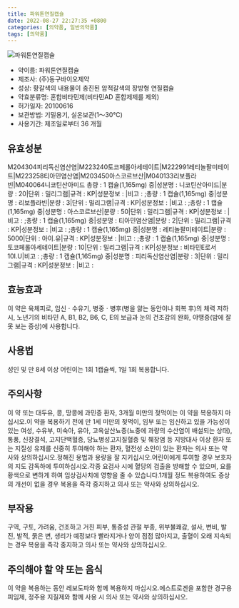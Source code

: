 ```yaml
---
title: 파워톤연질캡슐
date: 2022-08-27 22:27:35 +0800
categories: [의약품, 일반의약품]
tags: [의약품]
---
```

![파워톤연질캡슐](https://nedrug.mfds.go.kr/pbp/cmn/itemImageDownload/147426502377200063)

- 약이름: 파워톤연질캡슐
- 제조사: (주)동구바이오제약
- 성상: 황갈색의 내용물이 충진된 암적갈색의 장방형 연질캡슐
- 약효분류명: 혼합비타민제(비타민AD 혼합제제를 제외)
- 허가일자: 20100616
- 보관방법: 기밀용기, 실온보관(1～30℃)
- 사용기간: 제조일로부터 36 개월
## 유효성분
M204304피리독신염산염|M223240토코페롤아세테이트|M222991레티놀팔미테이트|M223258티아민염산염|M203450아스코르브산|M040133리보플라빈|M040064니코틴산아미드
총량 : 1 캡슐(1,165mg) 중|성분명 : 니코틴산아미드|분량 : 20|단위 : 밀리그램|규격 : KP|성분정보 : |비고 : ;총량 : 1 캡슐(1,165mg) 중|성분명 : 리보플라빈|분량 : 3|단위 : 밀리그램|규격 : KP|성분정보 : |비고 : ;총량 : 1 캡슐(1,165mg) 중|성분명 : 아스코르브산|분량 : 50|단위 : 밀리그램|규격 : KP|성분정보 : |비고 : ;총량 : 1 캡슐(1,165mg) 중|성분명 : 티아민염산염|분량 : 2|단위 : 밀리그램|규격 : KP|성분정보 : |비고 : ;총량 : 1 캡슐(1,165mg) 중|성분명 : 레티놀팔미테이트|분량 : 5000|단위 : 아이.유|규격 : KP|성분정보 : |비고 : ;총량 : 1 캡슐(1,165mg) 중|성분명 : 토코페롤아세테이트|분량 : 10|단위 : 밀리그램|규격 : KP|성분정보 : 비타민E로서10I.U|비고 : ;총량 : 1 캡슐(1,165mg) 중|성분명 : 피리독신염산염|분량 : 3|단위 : 밀리그램|규격 : KP|성분정보 : |비고 :
## 효능효과
이 약은 육체피로, 임신ㆍ수유기, 병중ㆍ병후(병을 앓는 동안이나 회복 후)의 체력 저하 시, 노년기의 비타민 A, B1, B2, B6, C, E의 보급과 눈의 건조감의 완화, 야맹증(밤에 잘 못 보는 증상)에 사용합니다.
## 사용법
성인 및 만 8세 이상 어린이는 1회 1캡슐씩, 1일 1회 복용합니다.
## 주의사항
이 약 또는 대두유, 콩, 땅콩에 과민증 환자, 3개월 미만의 젖먹이는 이 약을 복용하지 마십시오.이 약을 복용하기 전에 만 1세 미만의 젖먹이, 임부 또는 임신하고 있을 가능성이 있는 여성, 수유부, 미숙아, 유아, 고옥살산뇨증(뇨중에 과량의 수산염이 배설되는 상태), 통풍, 신장결석, 고지단백혈증, 당뇨병성고지질혈증 및 췌장염 등 지방대사 이상 환자 또는 지질성 유제를 신중히 투여해야 하는 환자, 혈전성 소인이 있는 환자는 의사 또는 약사와 상의하십시오.정해진 용법과 용량을 잘 지키십시오.어린이에게 투여할 경우 보호자의 지도 감독하에 투여하십시오.각종 요검사 시에 혈당의 검출을 방해할 수 있으며, 요를 황색으로 변하게 하여 임상검사치에 영향을 줄 수 있습니다.1개월 정도 복용하여도 증상의 개선이 없을 경우 복용을 즉각 중지하고 의사 또는 약사와 상의하십시오.
## 부작용
구역, 구토, 가려움, 건조하고 거친 피부, 통증성 관절 부종, 위부불쾌감, 설사, 변비, 발진, 발적, 묽은 변, 생리가 예정보다 빨라지거나 양이 점점 많아지고, 출혈이 오래 지속되는 경우 복용을 즉각 중지하고 의사 또는 약사와 상의하십시오.
## 주의해야 할 약 또는 음식
이 약을 복용하는 동안 레보도파와 함께 복용하지 마십시오.에스트로겐을 포함한 경구용 피임제, 정주용 지질제와 함께 사용 시 의사 또는 약사와 상의하십시오.
